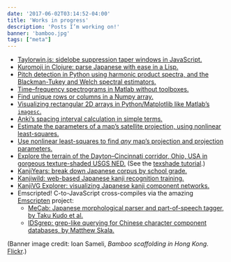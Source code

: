 ```yaml
---
date: '2017-06-02T03:14:52-04:00'
title: 'Works in progress'
description: 'Posts I’m working on!'
banner: 'bamboo.jpg'
tags: ["meta"]
---
```



- [Taylorwin.js: sidelobe suppression taper windows in JavaScript.](https://github.com/fasiha/taylorwin.js)
- [Kuromoji in Clojure: parse Japanese with ease in a Lisp.](https://gist.github.com/fasiha/d1e521c84b093e9756455d82f6482a38)
- [Pitch detection in Python using harmonic product spectra, and the Blackman-Tukey and Welch spectral estimators.](https://gist.github.com/fasiha/957035272009eb1c9eb370936a6af2eb)
- [Time–frequency spectrograms in Matlab without toolboxes.](http://stackoverflow.com/a/38386589/500207)
- [Find unique rows or columns in a Numpy array.](http://stackoverflow.com/a/38653131/500207)
- [Visualizing rectangular 2D arrays in Python/Matplotlib like Matlab’s `imagesc`.](https://gist.github.com/fasiha/eff0763ca25777ec849ffead370dc907)
- [Anki’s spacing interval calculation in simple terms.](https://gist.github.com/fasiha/31ce46c36371ff57fdbc1254af424174)
- [Estimate the parameters of a map’s satellite projection, using nonlinear least-squares.](https://github.com/fasiha/satellite-projection-parameter-estimation)
- [Use nonlinear least-squares to find *any* map’s projection and projection parameters.](https://github.com/fasiha/steppe-map)
- [Explore the terrain of the Dayton–Cincinnati corridor, Ohio, USA in gorgeous texture-shaded USGS NED.](https://fasiha.github.io/daycin/Apps/) (See the [texshade tutorial](../texshade).)
- [KanjiYears: break down Japanese corpus by school grade.](http://fasiha.github.io/kanjiyears/)
- [Kanjiwild: web-based Japanese kanji recognition training.](http://fasiha.github.io/kanjiwild/)
- [KanjiVG Explorer: visualizing Japanese kanji component networks.](http://fasiha.github.io/kanjivg-explorer/)
- Emscripted! C-to-JavaScript cross-compiles via the amazing [Emscripten](https://github.com/kripken/emscripten) project:
    - [MeCab: Japanese morphological parser and part-of-speech tagger, by Taku Kudo et al.](https://fasiha.github.io/mecab-emscripten/)
    - [IDSgrep: grep-like querying for Chinese character component databases, by Matthew Skala.](https://fasiha.github.io/idsgrep-emscripten/)

(Banner image credit: Ioan Sameli, *Bamboo scaffolding in Hong Kong*. [Flickr](https://www.flickr.com/photos/biwook/390088839/).)
